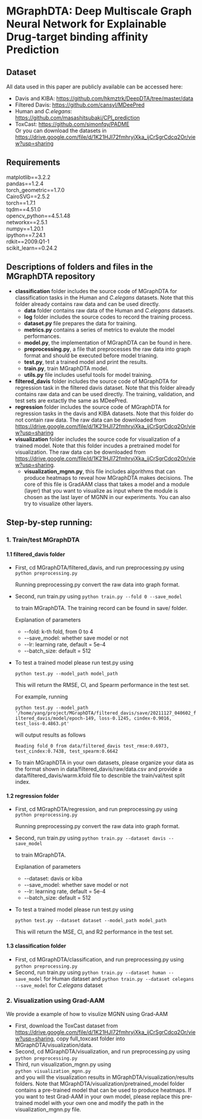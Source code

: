 # MGraphDTA: Deep Multiscale Graph Neural Network for Explainable Drug-target binding affinity Prediction

## Dataset

All data used in this paper are publicly available can be accessed here:  

- Davis and KIBA: https://github.com/hkmztrk/DeepDTA/tree/master/data  
- Filtered Davis: https://github.com/cansyl/MDeePred
- Human and *C.elegans*: https://github.com/masashitsubaki/CPI_prediction  
- ToxCast: https://github.com/simonfqy/PADME  
  Or you can download the datasets in https://drive.google.com/file/d/1K21HJI72fmhryjXka_ijCrSgrCdcq2Or/view?usp=sharing  

## Requirements  

matplotlib==3.2.2  
pandas==1.2.4  
torch_geometric==1.7.0  
CairoSVG==2.5.2  
torch==1.7.1  
tqdm==4.51.0  
opencv_python==4.5.1.48  
networkx==2.5.1  
numpy==1.20.1  
ipython==7.24.1  
rdkit==2009.Q1-1  
scikit_learn==0.24.2  

## Descriptions of folders and files in the MGraphDTA repository

* **classification** folder includes the source code of MGraphDTA for classification tasks in the Human and *C.elegans* datasets. Note that this folder already contains raw data and can be used directly.
  + **data** folder contains raw data of the Human and *C.elegans* datasets.
  + **log** folder includes the source codes to record the training process.
  + **dataset.py** file prepares the data for training.
  + **metrics.py** contains a series of metrics to evalute the model performances.
  + **model.py**, the implementation of MGraphDTA can be found in here.
  + **preprocessing.py**, a file that preprocesses the raw data into graph format and should be executed before model trianing.
  + **test.py**, test a trained model and print the results.
  + **train.py**, train MGraphDTA model.
  + **utils.py** file includes useful tools for model training.
* **filtered_davis** folder includes the source code of MGraphDTA for regression task in the filtered davis dataset. Note that this folder already contains raw data and can be used directly. The training, validation, and test sets are extactly the same as MDeePred.
* **regression** folder includes the source code of MGraphDTA for regression tasks in the davis and KIBA datasets. Note that this folder do not contain raw data. The raw data can be downloaded from https://drive.google.com/file/d/1K21HJI72fmhryjXka_ijCrSgrCdcq2Or/view?usp=sharing  
* **visualization** folder includes the source code for visualization of a trained model. Note that this folder incudes a pretrained model for visualization. The raw data can be downloaded from https://drive.google.com/file/d/1K21HJI72fmhryjXka_ijCrSgrCdcq2Or/view?usp=sharing.
  * **visualization_mgnn.py**, this file includes algorithms that can produce heatmaps to reveal how MGraphDTA makes decisions. The core of this file is GradAAM class that takes a model and a module (layer) that you want to visualize as input where the module is chosen as the last layer of MGNN in our experiments. You can also try to visualize other layers. 

## Step-by-step running:  

### 1. Train/test MGraphDTA

#### 1.1 filtered_davis folder

- First, cd MGraphDTA/filtered_davis, and run preprocessing.py using  
  `python preprocessing.py`  

  Running preprocessing.py convert the raw data into graph format.

- Second, run train.py using 
  `python train.py --fold 0 --save_model` 

  to train MGraphDTA. The training record can be found in save/ folder.

  Explanation of parameters

  - --fold: k-th fold, from 0 to 4
  - --save_model: whether save model or not
  - --lr: learning rate, default =  5e-4
  - --batch_size: default = 512

- To test a trained model please run test.py using

  `python test.py --model_path model_path`

  This will return the RMSE, CI, and  Spearm performance in the test set.

  For example, running

  `python test.py --model_path '/home/yang/project/MGraphDTA/filtered_davis/save/20211127_040602_filtered_davis/model/epoch-149, loss-0.1245, cindex-0.9016, test_loss-0.4863.pt'`

  will output results as follows

  `Reading fold_0 from data/filtered_davis
  test_rmse:0.6973, test_cindex:0.7438, test_spearm:0.6642`

* To train MGraphDTA in your own datasets, please organize your data as the format shown in data/filtered_davis/raw/data.csv and provide a data/filtered_davis/warm.kfold file to describle the train/val/test split index.

#### 1.2 regression folder

- First, cd MGraphDTA/regression, and run preprocessing.py using  
  `python preprocessing.py`  

  Running preprocessing.py convert the raw data into graph format.

- Second, run train.py using 
  `python train.py --dataset davis --save_model` 

  to train MGraphDTA.

  Explanation of parameters

  - --dataset: davis or kiba
  - --save_model: whether save model or not
  - --lr: learning rate, default =  5e-4
  - --batch_size: default = 512

- To test a trained model please run test.py using

  `python test.py --dataset dataset --model_path model_path`

  This will return the MSE, CI, and  R2 performance in the test set.

#### 1.3 classification folder

- First, cd MGraphDTA/classification, and run preprocessing.py using  
  `python preprocessing.py`  
- Second, run train.py using 
  `python train.py --dataset human --save_model` for Human dataset and `python train.py --dataset celegans --save_model` for *C.elegans* dataset

### 2. Visualization using Grad-AAM

We provide a example of how to visulize MGNN using Grad-AAM

- First, download the ToxCast dataset from https://drive.google.com/file/d/1K21HJI72fmhryjXka_ijCrSgrCdcq2Or/view?usp=sharing, copy full_toxcast folder into MGraphDTA/visualization/data.  
- Second, cd MGraphDTA/visualization, and run preprocessing.py using  
  `python preprocessing.py`  
- Third, run visualization_mgnn.py using  
  `python visualization_mgnn.py`  
  and you will the visualization results in MGraphDTA/visualization/results folders. Note that MGraphDTA/visualization/pretrained_model folder contains a pre-trained model that can be used to produce heatmaps. If you want to test Grad-AAM in your own model, please replace this pre-trained model with your own one and modify the path in the visualization_mgnn.py file.


